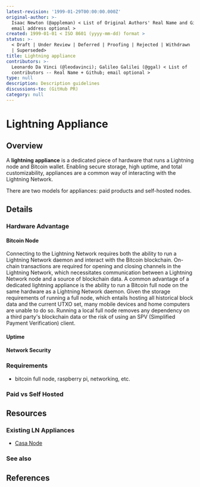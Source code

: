 ```yaml
---
latest-revision: '1999-01-29T00:00:00.000Z'
original-author: >-
  Isaac Newton (@appleman) < List of Original Authors' Real Name and Github;
  email address optional >
created: 1999-01-01 < ISO 8601 (yyyy-mm-dd) format >
status: >-
  < Draft | Under Review | Deferred | Proofing | Rejected | Withdrawn | Accepted
  | Superseded>
title: Lightning appliance
contributors: >-
  Leonardo Da Vinci (@leodavinci); Galileo Galilei (@ggal) < List of
  contributors -- Real Name + Github; email optional >
type: null
description: Description guidelines
discussions-to: (GitHub PR)
category: null
---
```


# Lightning Appliance

## Overview

A **lightning appliance** is a dedicated piece of hardware that runs a Lightning node and Bitcoin wallet. Enabling secure storage, high uptime, and total customizability, appliances are a common way of interacting with the Lightning Network.

There are two models for appliances: paid products and self-hosted nodes.

## Details

### Hardware Advantage

#### Bitcoin Node

Connecting to the Lightning Network requires both the ability to run a Lightning Network daemon and interact with the Bitcoin blockchain. On-chain transactions are required for opening and closing channels in the Lightning Network, which necessitates communication between a Lightning Network node and a source of blockchain data. A common advantage of a dedicated lightning appliance is the ability to run a Bitcoin full node on the same hardware as a Lightning Network daemon. Given the storage requirements of running a full node, which entails hosting all historical block data and the current UTXO set, many mobile devices and home computers are unable to do so.  Running a local full node removes any dependency on a third party's blockchain data or the risk of using an SPV \(Simplified Payment Verification\) client.

#### Uptime



#### Network Security



### Requirements

* bitcoin full node, raspberry pi, networking, etc.

### Paid vs Self Hosted

## Resources

### Existing LN Appliances

* [Casa Node](https://keys.casa/lightning-bitcoin-node/)

### See also

## References

